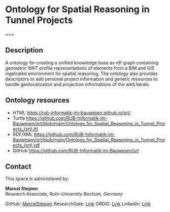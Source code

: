 # Ontology for Spatial Reasoning in Tunnel Projects
===
## Description
A ontology for creating a unified knowledge base as rdf graph containing geometric WKT profile representations of elements from a BIM and GIS ingetrated environment for spatial reasoning. The ontology also provides descriptors to add personal project information and generic resources to handle geolocalization and projection informations of the wktLiterals.

## Ontology resources
* HTML      https://rub-informatik-im-bauwesen.github.io/srt/
* Turtle    https://github.com/RUB-Informatik-im-Bauwesen/srt/blob/main/Ontology_for_Spatial_Reasoning_in_Tunnel_Projects_(srt).ttl
* RDF/XML   https://github.com/RUB-Informatik-im-Bauwesen/srt/blob/main/Ontology_for_Spatial_Reasoning_in_Tunnel_Projects_(srt).rdf
* GitHub    https://github.com/RUB-Informatik-im-Bauwesen/srt


## Contact
This space is administered by:  

**Marcel Stepien**  
*Research Associate, Ruhr-University Bochum, Germany*  

GitHub: [MarcelStepien](https://github.com/MarcelStepien)
ResearchGate: [Link](https://www.researchgate.net/profile/Marcel-Stepien)
ORDiD: [Link](https://orcid.org/0000-0001-8970-5442)
LinkedIn: [Link](https://www.linkedin.com/in/marcel-stepien-50339b205/)
